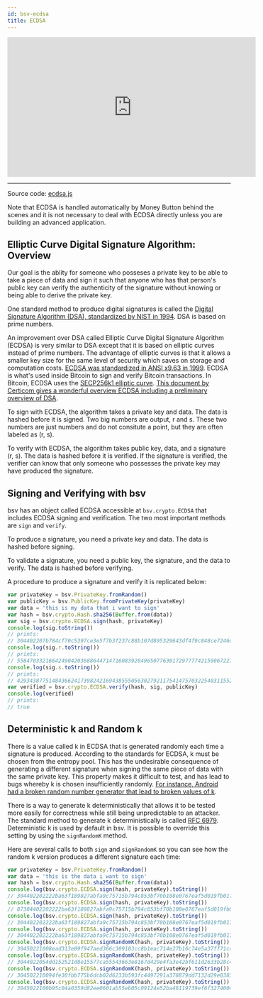 ```yaml
---
id: bsv-ecdsa
title: ECDSA
---
```


<iframe width="560" height="315" src="https://www.youtube.com/embed/-C5cgLzapLE" frameborder="0" allow="accelerometer; autoplay; encrypted-media; gyroscope; picture-in-picture" allowfullscreen></iframe>

---------------------------

Source code: [ecdsa.js](https://github.com/moneybutton/bsv/blob/master/lib/crypto/ecdsa.js)

Note that ECDSA is handled automatically by Money Button behind the scenes and
it is not necessary to deal with ECDSA directly unless you are building an
advanced application.

Elliptic Curve Digital Signature Algorithm: Overview
----------------------------------------------------

Our goal is the ablity for someone who posseses a private key to be able to take
a piece of data and sign it such that anyone who has that person's public key
can verify the authenticity of the signature without knowing or being able to
derive the private key.

One standard method to produce digital signatures is called the [Digital
Signature Algorithm (DSA), standardized by NIST in
1994](https://csrc.nist.gov/publications/detail/fips/186/archive/1994-05-19).
DSA is based on prime numbers.

An improvement over DSA called Elliptic Curve Digital Signature Algorithm
(ECDSA) is very similar to DSA except that it is based on elliptic curves
instead of prime numbers. The advantage of elliptic curves is that it allows a
smaller key size for the same level of security which saves on storage and
computation costs. [ECDSA was standardized in ANSI x9.63 in
1999](http://citeseerx.ist.psu.edu/viewdoc/download?doi=10.1.1.202.2977&rep=rep1&type=pdf).
ECDSA is what's used inside Bitcoin to sign and verify Bitcoin transactions. In
Bitcoin, ECDSA uses the [SECP256k1 elliptic curve](./bsv-point.md). [This
document by Certicom gives a wonderful overview ECDSA including a preliminary
overview of
DSA](http://www.cs.miami.edu/home/burt/learning/Csc609.142/ecdsa-cert.pdf).

To sign with ECDSA, the algorithm takes a private key and data. The data is
hashed before it is signed. Two big numbers are output, r and s. These two
numbers are just numbers and do not consitute a point, but they are often
labeled as (r, s).

To verify with ECDSA, the algorithm takes public key, data, and a signature (r,
s). The data is hashed before it is verified. If the signature is verified, the
verifier can know that only someone who possesses the private key may have
produced the signature.

Signing and Verifying with bsv
------------------------------

bsv has an object called ECDSA accessible at <code>bsv.crypto.ECDSA</code> that
includes ECDSA signing and verification. The two most important methods are
<code>sign</code> and <code>verify</code>.

To produce a signature, you need a private key and data. The data is hashed
before signing.

To validate a signature, you need a public key, the signature, and the data to
verify. The data is hashed before verifying.

A procedure to produce a signature and verify it is replicated below:

```javascript
var privateKey = bsv.PrivateKey.fromRandom()
var publicKey = bsv.PublicKey.fromPrivateKey(privateKey)
var data = 'this is my data that i want to sign'
var hash = bsv.crypto.Hash.sha256(Buffer.from(data))
var sig = bsv.crypto.ECDSA.sign(hash, privateKey)
console.log(sig.toString())
// prints:
// 304402207b784cf70c5397ce3e5f7b3f237c88b107d895329643df4f9c848ce7246d866402205eec00973cf0844051f9aef276134191afba2e3430e8eb891ec2eab831f3cf29
console.log(sig.r.toString())
// prints:
// 55847033216642490420368864471471608392049650776301729777742159067227725071972
console.log(sig.s.toString())
// prints:
// 42934387751484366241739824216943855505630279211754147570322540311552099340073
var verified = bsv.crypto.ECDSA.verify(hash, sig, publicKey)
console.log(verified)
// prints:
// true
```

Deterministic k and Random k
----------------------------

There is a value called k in ECDSA that is generated randomly each time a
signature is produced. According to the standards for ECDSA, k must be chosen
from the entropy pool. This has the undesirable consequence of generating a
different signature when signing the same piece of data with the same private
key. This property makes it difficult to test, and has lead to bugs whereby k is
chosen insufficiently randomly. [For instance, Android had a broken random
number generator that lead to broken values of
k](https://bitcoin.org/en/alert/2013-08-11-android).

There is a way to generate k deterministically that allows it to be tested more
easily for correctness while still being unpredictable to an attacker. The
standard method to generate k deterministically is called [RFC 6979](https://tools.ietf.org/html/rfc6979).
Deterministic k is used by default in bsv. It is possible to override this
setting by using the <code>signRandomK</code> method.

Here are several calls to both <code>sign</code> and <code>signRandomK</code> so
you can see how the random k version produces a different signature each time:

```javascript
var privateKey = bsv.PrivateKey.fromRandom()
var data = 'this is the data i want to sign'
var hash = bsv.crypto.Hash.sha256(Buffer.from(data))
console.log(bsv.crypto.ECDSA.sign(hash, privateKey).toString())
// 304402202222ba63f189827abfa9c75715b794c853bf70b108e0767eaf5d019fb017ee8902204b29298bf8a11fc57e6a970f9f7a9d4cd18dd6e80b2b3aade6316f6082a2d448
console.log(bsv.crypto.ECDSA.sign(hash, privateKey).toString())
// 87304402202222ba63f189827abfa9c75715b794c853bf70b108e0767eaf5d019fb017ee8902204b29298bf8a11fc57e6a970f9f7a9d4cd18dd6e80b2b3aade6316f6082a2d448
console.log(bsv.crypto.ECDSA.sign(hash, privateKey).toString())
// 304402202222ba63f189827abfa9c75715b794c853bf70b108e0767eaf5d019fb017ee8902204b29298bf8a11fc57e6a970f9f7a9d4cd18dd6e80b2b3aade6316f6082a2d448
console.log(bsv.crypto.ECDSA.sign(hash, privateKey).toString())
// 304402202222ba63f189827abfa9c75715b794c853bf70b108e0767eaf5d019fb017ee8902204b29298bf8a11fc57e6a970f9f7a9d4cd18dd6e80b2b3aade6316f6082a2d448
console.log(bsv.crypto.ECDSA.signRandomK(hash, privateKey).toString())
// 30450221008ead313e09f947aed366c309103cc8b1eac714e27b16c74e5a37ff71cdd667ee02202e403eae6ae3434ede30097e62da7d3b3bcea4a41670be720ced97245fcd781c
console.log(bsv.crypto.ECDSA.signRandomK(hash, privateKey).toString())
// 3044022054dd152521d8e15577ca55543663e8167d429e4fa3e42bf611d2633b28c46c91022034b9e1e5df110ee9f7c3afaa52d5689aec47432b6dde56fdbe6fd7fddecefff9
console.log(bsv.crypto.ECDSA.signRandomK(hash, privateKey).toString())
// 304502210094fe30fbb775b6dcb02d6233b593fc4497291a378879dd7132d29e038378c6a5022001aafff93108f1962032169414ee8ad523de4ddfab0bfd997d354e7c7531521b
console.log(bsv.crypto.ECDSA.signRandomK(hash, privateKey).toString())
// 3045022100b95c04a0359d82ee0601ab55eb05c09124e52ba46119739ef6f3274004b40b7602201dd2ca076794a3aafec887bb316206f6e4858b658348bb29724824b8be481671
```
